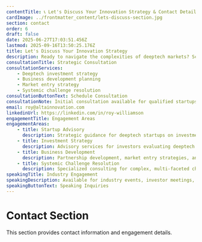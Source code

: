 ```yaml
---
contentTitle: 📞 Let's Discuss Your Innovation Strategy & Contact Details
cardImage: ../frontmatter_content/lets-discuss-section.jpg
section: contact
order: 6
draft: false
date: 2025-06-27T17:03:51.456Z
lastmod: 2025-09-16T13:50:25.176Z
title: Let's Discuss Your Innovation Strategy
description: Ready to navigate the complexities of deeptech markets? Schedule a strategic consultation to explore investment opportunities, business development strategies, and solutions to systemic challenges.
consultationTitle: Strategic Consultation
consultationServices:
    - Deeptech investment strategy
    - Business development planning
    - Market entry strategy
    - Systemic challenge resolution
consultationButtonText: Schedule Consultation
consultationNote: Initial consultation available for qualified startups and investors
email: roy@altainnovation.com
linkedinUrl: https://linkedin.com/in/roy-williamson
engagementTitle: Engagement Areas
engagementAreas:
    - title: Startup Advisory
      description: Strategic guidance for deeptech startups on investment strategy, business development, and overcoming systemic market challenges.
    - title: Investment Strategy
      description: Advisory services for investors evaluating deeptech opportunities, including market analysis and commercialization assessment.
    - title: Business Development
      description: Partnership development, market entry strategies, and scaling support for emerging technology companies.
    - title: Systemic Challenge Resolution
      description: Specialized consulting for complex, multi-faceted challenges that innovative companies face in established markets.
speakingTitle: Industry Engagement
speakingDescription: Available for industry events, investor meetings, and strategic workshops focused on deeptech innovation and investment.
speakingButtonText: Speaking Inquiries
---
```


# Contact Section

This section provides contact information and engagement details.
